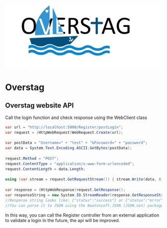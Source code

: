 ![logo](https://github.com/maurictg/Overstag/blob/master/Overstag/wwwroot/img/logo.png)
# Overstag


## Overstag website API

Call the login function and check response using the WebClient class
```c#
var url = "http://localhost:5000/Register/postLogin";
var request = (HttpWebRequest)WebRequest.Create(url);

var postData = "Username=" + "test" + "&Password=" + "password";
var data = System.Text.Encoding.ASCII.GetBytes(postData);

request.Method = "POST";
request.ContentType = "application/x-www-form-urlencoded";
request.ContentLength = data.Length;

using (var stream = request.GetRequestStream()) { stream.Write(data, 0, data.Length); }

var response = (HttpWebResponse)request.GetResponse();
var responseString = new System.IO.StreamReader(response.GetResponseStream()).ReadToEnd();
//Response string looks like: {"status":"success"} or {"status":"error","error":"Exception blah blah"}
//You can parse it to JSON using the Newtonsoft.JSON (JSON.net) package from nuget
```
In this way, you can call the Register controller from an external application to validate a login
In the future, the api will be improved.
